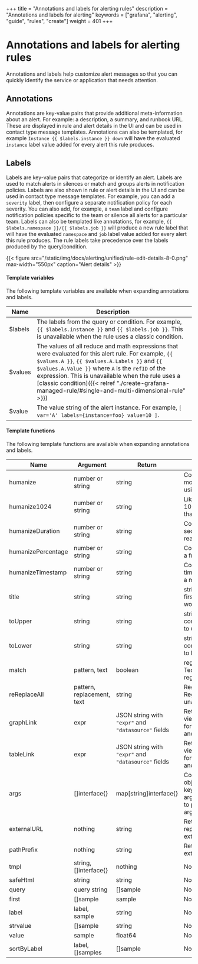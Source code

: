 +++
title = "Annotations and labels for alerting rules"
description = "Annotations and labels for alerting"
keywords = ["grafana", "alerting", "guide", "rules", "create"]
weight = 401
+++

# Annotations and labels for alerting rules

Annotations and labels help customize alert messages so that you can quickly identify the service or application that needs attention.

## Annotations

Annotations are key-value pairs that provide additional meta-information about an alert. For example: a description, a summary, and runbook URL. These are displayed in rule and alert details in the UI and can be used in contact type message templates. Annotations can also be templated, for example `Instance {{ $labels.instance }} down` will have the evaluated `instance` label value added for every alert this rule produces.

## Labels

Labels are key-value pairs that categorize or identify an alert. Labels are used to match alerts in silences or match and groups alerts in notification policies. Labels are also shown in rule or alert details in the UI and can be used in contact type message templates. For example, you can add a `severity` label, then configure a separate notification policy for each severity. You can also add, for example, a `team` label and configure notification policies specific to the team or silence all alerts for a particular team. Labels can also be templated like annotations, for example, `{{ $labels.namespace }}/{{ $labels.job }}` will produce a new rule label that will have the evaluated `namespace` and `job` label value added for every alert this rule produces. The rule labels take precedence over the labels produced by the query/condition.

{{< figure src="/static/img/docs/alerting/unified/rule-edit-details-8-0.png" max-width="550px" caption="Alert details" >}}

#### Template variables

The following template variables are available when expanding annotations and labels.

| Name    | Description                                                                                                                                                                                                                                                                                                                                                             |
| ------- | ----------------------------------------------------------------------------------------------------------------------------------------------------------------------------------------------------------------------------------------------------------------------------------------------------------------------------------------------------------------------- |
| $labels | The labels from the query or condition. For example, `{{ $labels.instance }}` and `{{ $labels.job }}`. This is unavailable when the rule uses a classic condition.                                                                                                                                                                                                      |
| $values | The values of all reduce and math expressions that were evaluated for this alert rule. For example, `{{ $values.A }}`, `{{ $values.A.Labels }}` and `{{ $values.A.Value }}` where `A` is the `refID` of the expression. This is unavailable when the rule uses a [classic condition]({{< relref "./create-grafana-managed-rule/#single-and-multi-dimensional-rule" >}}) |
| $value  | The value string of the alert instance. For example, `[ var='A' labels={instance=foo} value=10 ]`.                                                                                                                                                                                                                                                                      |

#### Template functions

The following template functions are available when expanding annotations and labels.

| Name               | Argument                   | Return                                              | Description                                                                                                                                 |
| ------------------ | -------------------------- | --------------------------------------------------- | ------------------------------------------------------------------------------------------------------------------------------------------- |
| humanize           | number or string           | string                                              | Converts a number to a more readable format, using metric prefixes.                                                                         |
| humanize1024       | number or string           | string                                              | Like humanize, but uses 1024 as the base rather than 1000.                                                                                  |
| humanizeDuration   | number or string           | string                                              | Converts a duration in seconds to a more readable format.                                                                                   |
| humanizePercentage | number or string           | string                                              | Converts a ratio value to a fraction of 100.                                                                                                |
| humanizeTimestamp  | number or string           | string                                              | Converts a Unix timestamp in seconds to a more readable format.                                                                             |
| title              | string                     | string                                              | strings.Title, capitalises first character of each word.                                                                                    |
| toUpper            | string                     | string                                              | strings.ToUpper, converts all characters to upper case.                                                                                     |
| toLower            | string                     | string                                              | strings.ToLower, converts all characters to lower case.                                                                                     |
| match              | pattern, text              | boolean                                             | regexp.MatchString Tests for a unanchored regexp match.                                                                                     |
| reReplaceAll       | pattern, replacement, text | string                                              | Regexp.ReplaceAllString Regexp substitution, unanchored.                                                                                    |
| graphLink          | expr                       | JSON string with `"expr"` and `"datasource"` fields | Returns path to graph view in the [Explore](https://grafana.com/docs/grafana/latest/explore/) page for the given expression and datasource. |
| tableLink          | expr                       | JSON string with `"expr"` and `"datasource"` fields | Returns path to table view in the [Explore](https://grafana.com/docs/grafana/latest/explore/) page for the given expression and datasource. |
| args               | []interface{}              | map[string]interface{}                              | Converts a list of objects to a map with keys, for example, arg0, arg1. Use this function to pass multiple arguments to templates.          |
| externalURL        | nothing                    | string                                              | Returns a string representing the external URL.                                                                                             |
| pathPrefix         | nothing                    | string                                              | Returns the path of the external URL.                                                                                                       |
| tmpl               | string, []interface{}      | nothing                                             | Not supported                                                                                                                               |
| safeHtml           | string                     | string                                              | Not supported                                                                                                                               |
| query              | query string               | []sample                                            | Not supported                                                                                                                               |
| first              | []sample                   | sample                                              | Not supported                                                                                                                               |
| label              | label, sample              | string                                              | Not supported                                                                                                                               |
| strvalue           | []sample                   | string                                              | Not supported                                                                                                                               |
| value              | sample                     | float64                                             | Not supported                                                                                                                               |
| sortByLabel        | label, []samples           | []sample                                            | Not supported                                                                                                                               |
